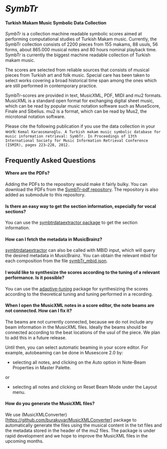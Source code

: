 *SymbTr*
======
#### Turkish Makam Music Symbolic Data Collection

*SymbTr* is a collection machine readable symbolic scores aimed at performing computational studies of Turkish Makam music. Currently, the SymbTr collection consists of 2200 pieces from 155 makams, 88 usuls, 56 forms, about 865.000 musical notes and 80 hours nominal playback time. SymbTr is currently the biggest machine readable collection of Turkish makam music.

The scores are selected from reliable sources that consists of musical pieces from Turkish art and folk music. Special care has been taken to select works covering a broad historical time span among the ones which are still performed in contemporary practice.

SymbTr-scores are provided in text, MusicXML, PDF, MIDI and mu2 formats. MusicXML is a standard open format for exchanging digital sheet music, which can be read by popular music notation software such as MuseScore, Finale and Sibelius. mu2 is a format, which can be read by Mus2, the microtonal notation software.

Please cite the following publication if you use the data collection in your work:
```Kemal Karaosmanoğlu. A Turkish makam music symbolic database for music information retrieval: SymbTr. In Proceedings of 13th International Society for Music Information Retrieval Conference (ISMIR), pages 223–228, 2012.```

Frequently Asked Questions
--------------

#### Where are the PDFs?

Adding the PDFs to the repository would make it fairly bulky. You can download the PDFs from the [SymbTr-pdf repository](https://github.com/MTG/SymbTr-pdf). The repository is also added as submodule to this repository.

#### Is there an easy way to get the section information, especially for vocal sections?
You can use the [symbtrdataextractor package](https://github.com/sertansenturk/symbtrdataextractor) to get the section information.

#### How can I fetch the metadata in MusicBrainz?
[symbtrdataextractor](https://github.com/sertansenturk/symbtrdataextractor) can also be called with MBID input, which will query the desired metadata in MusicBrainz. You can obtain the relevant mbid for each composition from the file [symbTr_mbid.json](https://github.com/MTG/SymbTr/blob/master/symbTr_mbid.json). 

#### I would like to synthesize the scores according to the tuning of a relevant performance. Is it possible?
You can use the [adaptive-tuning](https://github.com/hsercanatli/adaptive-tuning/) package for synthesizing the scores according to the theoretical tuning and tuning performed in a recording.

#### When I open the MusicXML notes in a score editor, the note beams are not connected. How can I fix it?
The beams are not currently connected, because we do not include any beam information in the MusicXML files. Ideally the beams should be connected according to the beat locations of the usul of the piece. We plan to add this in a future release.

Until then, you can select automatic beaming in your score editor. For example, autobeaming can be done in Musescore 2.0 by:
- selecting all notes, and clicking on the Auto option in Note-Beam Properties in Master Palette.

or
- selecting all notes and clicking on Reset Beam Mode under the Layout menu.

#### How do you generate the MusicXML files?
We use (MusicXMLConverter)[https://github.com/burakuyar/MusicXMLConverter] package to automatically generate the files using the musical content in the txt files and the metadata stored in the header of the mu2 files. The package is under rapid development and we hope to improve the MusicXML files in the upcoming months.
